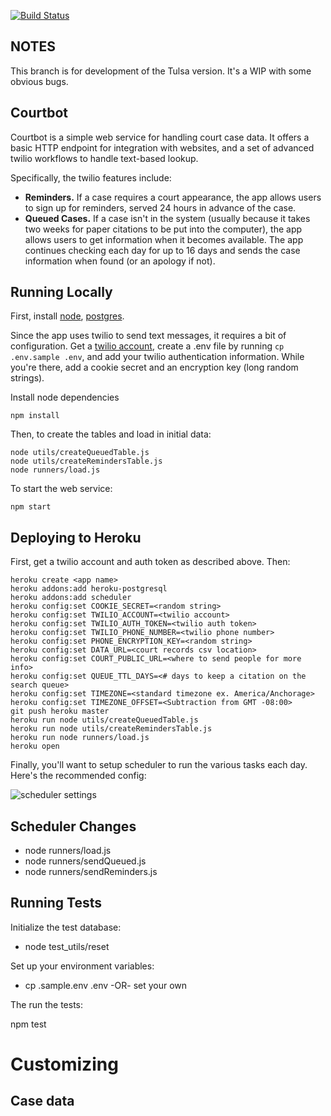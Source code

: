 [![Build Status](https://travis-ci.org/codeforanchorage/courtbot.svg?branch=master)](https://travis-ci.org/codeforanchorage/courtbot)

## NOTES

This branch is for development of the Tulsa version. It's a WIP with some obvious bugs.

## Courtbot
Courtbot is a simple web service for handling court case data. It offers a basic HTTP endpoint for integration with websites, and a set of advanced twilio workflows to handle text-based lookup.

Specifically, the twilio features include:

- **Reminders.** If a case requires a court appearance, the app allows users to sign up for reminders, served 24 hours in advance of the case.
- **Queued Cases.** If a case isn't in the system (usually because it takes two weeks for paper citations to be put into the computer), the app allows users to get information when it becomes available. The app continues checking each day for up to 16 days and sends the case information when found (or an apology if not).

## Running Locally

First, install [node](https://github.com/codeforamerica/howto/blob/master/Node.js.md), [postgres](https://github.com/codeforamerica/howto/blob/master/PostgreSQL.md).

Since the app uses twilio to send text messages, it requires a bit of configuration. Get a [twilio account](http://www.twilio.com/), create a .env file by running `cp .env.sample .env`, and add your twilio authentication information. While you're there, add a cookie secret and an encryption key (long random strings).

Install node dependencies

```console
npm install
```

Then, to create the tables and load in initial data:

```console
node utils/createQueuedTable.js
node utils/createRemindersTable.js
node runners/load.js
```

To start the web service:

```console
npm start
```

## Deploying to Heroku

First, get a twilio account and auth token as described above. Then:

```console
heroku create <app name>
heroku addons:add heroku-postgresql
heroku addons:add scheduler
heroku config:set COOKIE_SECRET=<random string>
heroku config:set TWILIO_ACCOUNT=<twilio account>
heroku config:set TWILIO_AUTH_TOKEN=<twilio auth token>
heroku config:set TWILIO_PHONE_NUMBER=<twilio phone number>
heroku config:set PHONE_ENCRYPTION_KEY=<random string>
heroku config:set DATA_URL=<court records csv location>
heroku config:set COURT_PUBLIC_URL=<where to send people for more info>
heroku config:set QUEUE_TTL_DAYS=<# days to keep a citation on the search queue>
heroku config:set TIMEZONE=<standard timezone ex. America/Anchorage>
heroku config:set TIMEZONE_OFFSET=<Subtraction from GMT -08:00>
git push heroku master
heroku run node utils/createQueuedTable.js
heroku run node utils/createRemindersTable.js
heroku run node runners/load.js
heroku open
```

Finally, you'll want to setup scheduler to run the various tasks each day. Here's the recommended config:

![scheduler settings](https://cloud.githubusercontent.com/assets/1435836/4785655/2893dd9a-5d83-11e4-9618-d743bee27d2f.png)

## Scheduler Changes
* node runners/load.js
* node runners/sendQueued.js
* node runners/sendReminders.js

## Running Tests

Initialize the test database:

* node test_utils/reset

Set up your environment variables:

* cp .sample.env .env
-OR- set your own

The run the tests:

npm test


# Customizing

## Case data
